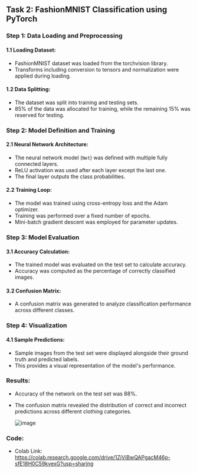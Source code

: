 ## Task 2: FashionMNIST Classification using PyTorch

### Step 1: Data Loading and Preprocessing

#### 1.1 Loading Dataset:
- FashionMNIST dataset was loaded from the torchvision library.
- Transforms including conversion to tensors and normalization were applied during loading.

#### 1.2 Data Splitting:
- The dataset was split into training and testing sets.
- 85% of the data was allocated for training, while the remaining 15% was reserved for testing.

### Step 2: Model Definition and Training

#### 2.1 Neural Network Architecture:
- The neural network model (`Net`) was defined with multiple fully connected layers.
- ReLU activation was used after each layer except the last one.
- The final layer outputs the class probabilities.

#### 2.2 Training Loop:
- The model was trained using cross-entropy loss and the Adam optimizer.
- Training was performed over a fixed number of epochs.
- Mini-batch gradient descent was employed for parameter updates.

### Step 3: Model Evaluation

#### 3.1 Accuracy Calculation:
- The trained model was evaluated on the test set to calculate accuracy.
- Accuracy was computed as the percentage of correctly classified images.

#### 3.2 Confusion Matrix:
- A confusion matrix was generated to analyze classification performance across different classes.

### Step 4: Visualization

#### 4.1 Sample Predictions:
- Sample images from the test set were displayed alongside their ground truth and predicted labels.
- This provides a visual representation of the model's performance.

### Results: 
- Accuracy of the network on the test set was 88%.
- The confusion matrix revealed the distribution of correct and incorrect predictions across different clothing categories.

  ![image](https://github.com/Hareb4/ai-datathon/assets/160310286/19cd298e-6d3e-4a7d-afdf-9f903a7c6514)


### Code:
- Colab Link: https://colab.research.google.com/drive/1ZjViBwQAPgacM46p-sfE18H0C59kvexG?usp=sharing
